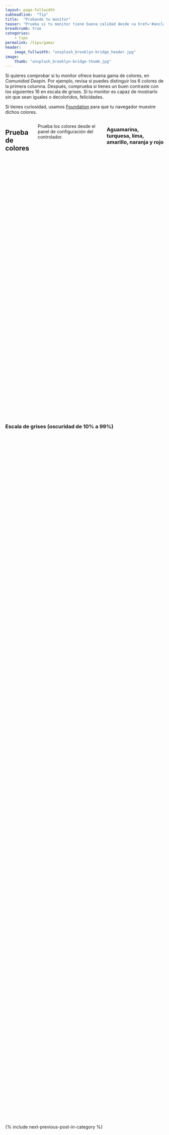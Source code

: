 ```yaml
---
layout: page-fullwidth
subheadline:  "Tip"
title:  "Probando tu monitor"
teaser: "Prueba si tu monitor tiene buena calidad desde <a href='#ancla'>la galería de colores</a> de la <em>Comunidad Deepin</em>. Puedes tomar una foto y comprobar por tu cuenta"
breadcrumb: true
categories:
    - tips
permalink: /tips/gama/
header:
    image_fullwidth: "unsplash_brooklyn-bridge_header.jpg"
image:
    thumb: "unsplash_brooklyn-bridge-thumb.jpg"
---
```

Si quieres comprobar si tu monitor ofrece buena gama de colores, en *Comunidad Deepin*. Por ejemplo, revisa si puedes distinguir los 6 colores de la primera columna. Después, comprueba si tienes un buen contraste con los siguientes 16 en escala de grises. Si tu monitor es capaz de mostrarlo sin que sean iguales o decoloridos, felicidades.

Si tienes curiosidad, usamos [Foundation](http://foundation.zurb.com/docs/components/grid.html) para que tu navegador muestre dichos colores.
<!--more-->

<div class="row t90">
    <div class="small-12 columns">
        <h2>Prueba de colores</h2>
        <p class="teaser" name="ancla">Prueba los colores desde el panel de configuración del controlador.</p>
        <h3>Aguamarina, turquesa, lima, amarillo, naranja y rojo</h3>
    </div><!-- /.small-12.columns -->
</div>

<div class="row">
<div class="small-2 columns"><div style="background: #45B29D; height: 137px;"></div></div>
<div class="small-2 columns"><div style="background: #334D5C; height: 137px;"></div></div>
<div class="small-2 columns"><div style="background: #A1D044; height: 137px;"></div></div>
<div class="small-2 columns"><div style="background: #EFC94C; height: 137px;"></div></div>
<div class="small-2 columns"><div style="background: #E27A3F; height: 137px;"></div></div>
<div class="small-2 columns"><div style="background: #DF4949; height: 137px;"></div></div>
</div>



<h3>Escala de grises (oscuridad de 10% a 99%)</h3>


<div class="row">
<div class="small-2 columns"><div style="background: #E4E4E4; height: 137px;"></div></div>
<div class="small-2 columns"><div style="background: #D7D7D7; height: 137px;"></div></div>
<div class="small-2 columns"><div style="background: #CBCBCB; height: 137px;"></div></div>
<div class="small-2 columns"><div style="background: #BEBEBE; height: 137px;"></div></div>
<div class="small-2 columns"><div style="background: #A4A4A4; height: 137px;"></div></div>
<div class="small-2 columns"><div style="background: #979797; height: 137px;"></div></div>
</div>
<div class="row t30">
<div class="small-2 columns"><div style="background: #8B8B8B; height: 137px;"></div></div>
<div class="small-2 columns"><div style="background: #7E7E7E; height: 137px;"></div></div>
<div class="small-2 columns"><div style="background: #646464; height: 137px;"></div></div>
<div class="small-2 columns"><div style="background: #575757; height: 137px;"></div></div>
<div class="small-2 columns"><div style="background: #4B4B4B; height: 137px;"></div></div>
<div class="small-2 columns"><div style="background: #3E3E3E; height: 137px;"></div></div>
</div>
<div class="row t30">
<div class="small-2 columns"><div style="background: #313131; height: 137px;"></div></div>
<div class="small-2 columns"><div style="background: #242424; height: 137px;"></div></div>
<div class="small-2 columns"><div style="background: #171717; height: 137px;"></div></div>
<div class="small-2 columns end"><div style="background: #0B0B0B; height: 137px;"></div></div>
</div>


<div id="bottom" class="row t30">
    <div class="small-12 columns">
       {% include next-previous-post-in-category %}
    </div><!-- /.small-12.columns -->
</div>
